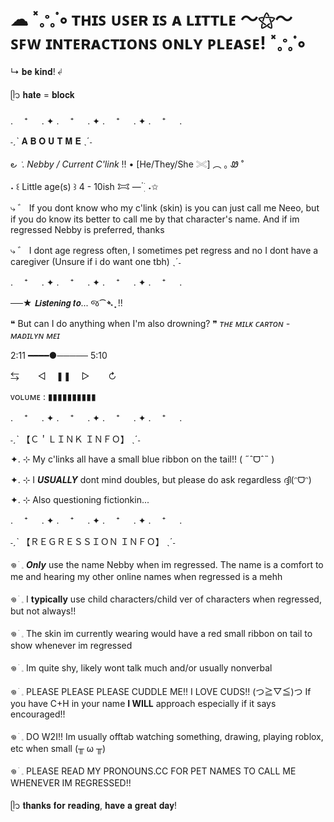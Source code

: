 #  ☁ ˟𐬿ᣞ∘ ᴛʜɪꜱ ᴜꜱᴇʀ ɪꜱ ᴀ ʟɪᴛᴛʟᴇ  〜⚝〜 ꜱꜰᴡ ɪɴᴛᴇʀᴀᴄᴛɪᴏɴꜱ ᴏɴʟʏ ᴘʟᴇᴀꜱᴇ! ˟𐬿ᣞ∘
↳ 𝐛𝐞 𝐤𝐢𝐧𝐝! ↲

ᥫ᭡ 𝐡𝐚𝐭𝐞 = 𝐛𝐥𝐨𝐜𝐤

. 　⁺ 　 . ✦ . 　⁺ 　 . ✦ . 　⁺ 　 . ✦ . 　⁺ 　 .

˗ˏˋ 𝐀 𝐁 𝐎 𝐔 𝐓  𝐌 𝐄 ˎˊ˗

౿ ݁  .  *Nebby / Current C'link* !!  • [He/They/She 𓏵] ︵   ｡ Ꮺ ˚

⁠˖⁠ ꒰ Little age(s) ⁠꒱ 4 - 10ish 𐂯 —  ๋࣭  ࣪ ˖✩

⤷ ゛ If you dont know who my c'link (skin) is you can just call me Neeo, but if you do know its better to call me by that character's name. And if im regressed Nebby is preferred, thanks

⤷ ゛ I dont age regress often, I sometimes pet regress and no I dont have a caregiver (Unsure if i do want one tbh) ˎˊ˗

. 　⁺ 　 . ✦ . 　⁺ 　 . ✦ . 　⁺ 　 . ✦ . 　⁺ 　 .

──★ 𝙇𝙞𝙨𝙩𝙚𝙣𝙞𝙣𝙜 𝙩𝙤... જ⁀➴ ̟ !! 

❝ But can I do anything when I'm also drowning? ❞
*ᴛʜᴇ ᴍɪʟᴋ ᴄᴀʀᴛᴏɴ - ᴍᴀᴅɪʟʏɴ ᴍᴇɪ*

2:11 ━━━━●───── 5:10 

⇆ㅤ ㅤ◁ㅤ ❚❚ ㅤ▷ ㅤㅤ↻﻿

ᴠᴏʟᴜᴍᴇ : ▮▮▮▮▮▮▮▮▮▮

. 　⁺ 　 . ✦ . 　⁺ 　 . ✦ . 　⁺ 　 . ✦ . 　⁺ 　 .

˗ˏˋ 【﻿Ｃ＇ＬＩＮＫ ＩＮＦＯ】 ˎˊ˗

✦. ⊹ My c'links all have a small blue ribbon on the tail!! ( ˶ˆᗜˆ˵ )

✦. ⊹ I ***USUALLY*** dont mind doubles, but please do ask regardless ദ്ദി(ᵔᗜᵔ)

✦. ⊹ Also questioning fictionkin...

. 　⁺ 　 . ✦ . 　⁺ 　 . ✦ . 　⁺ 　 . ✦ . 　⁺ 　 .

˗ˏˋ 【﻿ＲＥＧＲＥＳＳＩＯＮ ＩＮＦＯ】 ˎˊ˗

𖦹 ׂ 𓈒 ***Only*** use the name Nebby when im regressed. The name is a comfort to me and hearing my other online names when regressed is a mehh

𖦹 ׂ 𓈒 I __typically__ use child characters/child ver of characters when regressed, but not always!!

𖦹 ׂ 𓈒 The skin im currently wearing would have a red small ribbon on tail to show whenever im regressed

𖦹 ׂ 𓈒 Im quite shy, likely wont talk much and/or usually nonverbal

𖦹 ׂ 𓈒 PLEASE PLEASE PLEASE CUDDLE ME!! I LOVE CUDS!! (つ≧▽≦)つ If you have C+H in your name **I WILL** approach especially if it says encouraged!!

𖦹 ׂ 𓈒 DO W2I!! Im usually offtab watching something, drawing, playing roblox, etc when small (╥ ω ╥)

𖦹 ׂ 𓈒 PLEASE READ MY PRONOUNS.CC FOR PET NAMES TO CALL ME WHENEVER IM REGRESSED!!

ᥫ᭡ 𝐭𝐡𝐚𝐧𝐤𝐬 𝐟𝐨𝐫 𝐫𝐞𝐚𝐝𝐢𝐧𝐠,
𝐡𝐚𝐯𝐞 𝐚 𝐠𝐫𝐞𝐚𝐭 𝐝𝐚𝐲!
